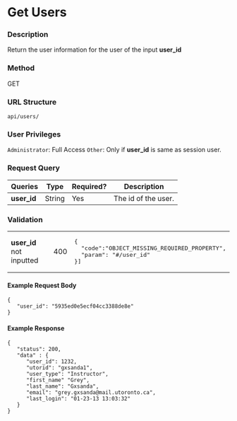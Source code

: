 Get Users
===
### Description
Return the user information for the user of the input **user_id**

### Method
GET

### URL Structure
`api/users/`

### User Privileges
`Administrator`: Full Access
`Other`: Only if **user_id** is same as session user.

### Request Query
| Queries        | Type   | Required? | Description           |
|----------------|--------|-----------|-----------------------|
| **user_id**    | String |     Yes   |  The id of the user.  |


### Validation
<table>
  <tbody>
    <tr>
      <td><b>user_id</b> not inputted</td>
      <td>400</td>
      <td>
  <pre>
{
  "code":"OBJECT_MISSING_REQUIRED_PROPERTY",
  "param": "#/user_id" 
}]
</pre>
      </td>
    </tr>

  </tbody>
</table>

#### Example Request Body
```
{
   "user_id": "5935ed0e5ecf04cc3388de8e"
}
```
#### Example Response
```
{
   "status": 200,
   "data" : {
      "user_id": 1232,
      "utorid": "gxsanda1",
      "user_type": "Instructor",
      "first_name" "Grey",
      "last_name": "Gxsanda",
      "email": "grey.gxsanda@mail.utoronto.ca",
      "last_login": "01-23-13 13:03:32"
   }
}
```
